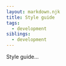 ```yaml
---
layout: markdown.njk
title: Style guide
tags:
  - development
siblings:
  - development
---
```


Style guide...
